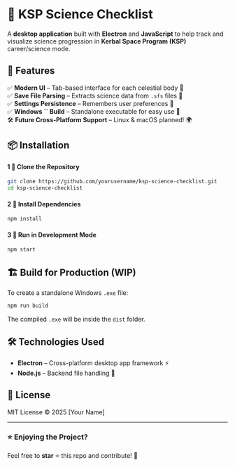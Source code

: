 # 🚀 KSP Science Checklist

A **desktop application** built with **Electron** and **JavaScript** to help track and visualize science progression in **Kerbal Space Program (KSP)** career/science mode.

## 🎯 Features

✅ **Modern UI** – Tab-based interface for each celestial body 📌\
✅ **Save File Parsing** – Extracts science data from `.sfs` files 📂\
✅ **Settings Persistence** – Remembers user preferences 🔧\
✅ **Windows **``** Build** – Standalone executable for easy use 💾\
🛠️ **Future Cross-Platform Support** – Linux & macOS planned! 🌍

## 📦 Installation

#### 1 🔹 Clone the Repository

```sh
git clone https://github.com/yourusername/ksp-science-checklist.git
cd ksp-science-checklist
```

#### 2 🔹 Install Dependencies

```sh
npm install
```

#### 3 🔹 Run in Development Mode

```sh
npm start
```

## 🏗️ Build for Production (WIP)

To create a standalone Windows `.exe` file:

```sh
npm run build
```

The compiled `.exe` will be inside the `dist` folder.

## 🛠️ Technologies Used

- **Electron** – Cross-platform desktop app framework ⚡
- **Node.js** – Backend file handling 📁

## 📜 License

MIT License © 2025 [Your Name]

---

### ⭐ Enjoying the Project?

Feel free to **star** ⭐ this repo and contribute! 🚀

